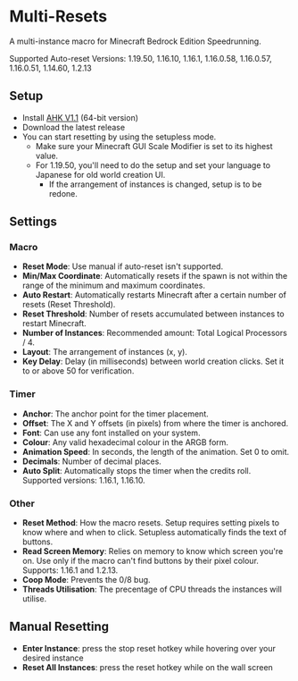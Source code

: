 # Multi-Resets

A multi-instance macro for Minecraft Bedrock Edition Speedrunning.

Supported Auto-reset Versions: 1.19.50, 1.16.10, 1.16.1, 1.16.0.58, 1.16.0.57, 1.16.0.51, 1.14.60, 1.2.13

## Setup

- Install [AHK V1.1](https://www.autohotkey.com/download/ahk-install.exe) (64-bit version)
- Download the latest release
- You can start resetting by using the setupless mode.
    - Make sure your Minecraft GUI Scale Modifier is set to its highest value. 
    - For 1.19.50, you'll need to do the setup and set your language to Japanese for old world creation UI.
        - If the arrangement of instances is changed, setup is to be redone.

## Settings

### Macro
- **Reset Mode**: Use manual if auto-reset isn't supported.
- **Min/Max Coordinate**: Automatically resets if the spawn is not within the range of the minimum and maximum coordinates.
- **Auto Restart**: Automatically restarts Minecraft after a certain number of resets (Reset Threshold).
- **Reset Threshold**: Number of resets accumulated between instances to restart Minecraft.
- **Number of Instances**: Recommended amount: Total Logical Processors / 4.
- **Layout**: The arrangement of instances (x, y).
- **Key Delay**: Delay (in milliseconds) between world creation clicks. Set it to or above 50 for verification.

### Timer
- **Anchor**: The anchor point for the timer placement.
- **Offset**: The X and Y offsets (in pixels) from where the timer is anchored.
- **Font**: Can use any font installed on your system.
- **Colour**: Any valid hexadecimal colour in the ARGB form.
- **Animation Speed**: In seconds, the length of the animation. Set 0 to omit.
- **Decimals**: Number of decimal places.
- **Auto Split**: Automatically stops the timer when the credits roll. Supported versions: 1.16.1, 1.16.10.

### Other
- **Reset Method**: How the macro resets. Setup requires setting pixels to know where and when to click. Setupless automatically finds the text of buttons.
- **Read Screen Memory**: Relies on memory to know which screen you're on. Use only if the macro can't find buttons by their pixel colour. Supports: 1.16.1 and 1.2.13.
- **Coop Mode**: Prevents the 0/8 bug.
- **Threads Utilisation**: The precentage of CPU threads the instances will utilise.

## Manual Resetting

- **Enter Instance**: press the stop reset hotkey while hovering over your desired instance
- **Reset All Instances**: press the reset hotkey while on the wall screen